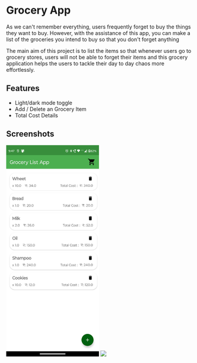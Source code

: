 
# Grocery App

As we can't remember everything, users frequently forget to buy the things they want to buy. However, with the assistance of this app, you can make a list of the groceries you intend to buy so that you don't forget anything

The main aim of this project is to list the items so that whenever users go to grocery stores, users will not be able to forget their items and this grocery application helps the users to tackle their day to day chaos more effortlessly.  
## Features

- Light/dark mode toggle
- Add / Delete an Grocery Item
- Total Cost Details 




## Screenshots

<img src="images/main activity page.png" width="250" padding-right="10px" >  <img src="images/add item page" width="250"> 

